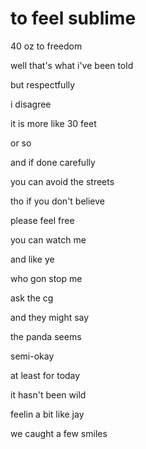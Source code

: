 # to feel sublime 

40 oz to freedom

well that's what i've been told

but respectfully

i disagree

it is more like 30 feet

or so

and if done carefully

you can avoid the streets

tho if you don't believe

please feel free

you can watch me

and like ye

who gon stop me

ask the cg

and they might say

the panda seems

semi-okay

at least for today

it hasn't been wild

feelin a bit like jay

we caught a few smiles